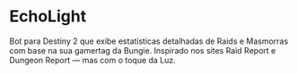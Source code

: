 # EchoLight
Bot para Destiny 2 que exibe estatísticas detalhadas de Raids e Masmorras com base na sua gamertag da Bungie. Inspirado nos sites Raid Report e Dungeon Report — mas com o toque da Luz.
